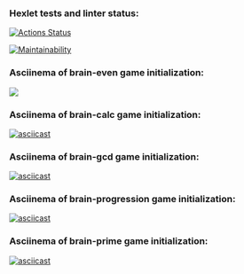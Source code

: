 ### Hexlet tests and linter status:
[![Actions Status](https://github.com/exlawyer/frontend-project-44/workflows/hexlet-check/badge.svg)](https://github.com/exlawyer/frontend-project-44/actions)

[![Maintainability](https://api.codeclimate.com/v1/badges/607b04b032d45f156257/maintainability)](https://codeclimate.com/github/exlawyer/frontend-project-44/maintainability)

### Asciinema of brain-even game initialization:
<a href="https://asciinema.org/a/MaucyK9FBuf1iBnu2LVAJ52bS" target="_blank"><img src="https://asciinema.org/a/MaucyK9FBuf1iBnu2LVAJ52bS.svg" /></a>

### Asciinema of brain-calc game initialization:
[![asciicast](https://asciinema.org/a/KBfgyBvwTjCiLVz1MEDcWDlbT.svg)](https://asciinema.org/a/KBfgyBvwTjCiLVz1MEDcWDlbT)

### Asciinema of brain-gcd game initialization:
[![asciicast](https://asciinema.org/a/3c7sjX6pMuctBxHahwSbXlu8Z.svg)](https://asciinema.org/a/3c7sjX6pMuctBxHahwSbXlu8Z)

### Asciinema of brain-progression game initialization:
[![asciicast](https://asciinema.org/a/On4OONip0GjLQqB0CLgNa204v.svg)](https://asciinema.org/a/On4OONip0GjLQqB0CLgNa204v)

### Asciinema of brain-prime game initialization:
[![asciicast](https://asciinema.org/a/GfTFwHPtRGcM3uPfAnXbXTTVg.svg)](https://asciinema.org/a/GfTFwHPtRGcM3uPfAnXbXTTVg)